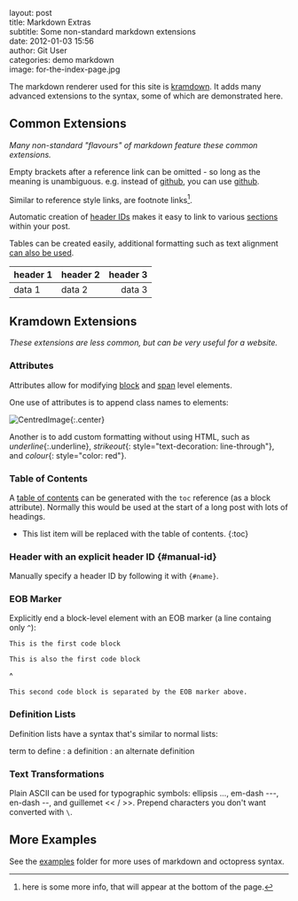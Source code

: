 layout: post  
title: Markdown Extras  
subtitle: Some non-standard markdown extensions  
date: 2012-01-03 15:56  
author: Git User  
categories: demo markdown  
image: for-the-index-page.jpg  

The markdown renderer used for this site is [kramdown]. It adds many advanced extensions
to the syntax, some of which are demonstrated here.

[kramdown]: http://kramdown.rubyforge.org/quickref.html

<!-- more -->


## Common Extensions

*Many non-standard "flavours" of markdown feature these common extensions.*

Empty brackets after a reference link can be omitted - so long as the meaning is
unambiguous.  e.g. instead of [github][], you can use [github].

[github]: http://github.com

Similar to reference style links, are footnote links[^moreinfo].

[^moreinfo]: here is some more info, that will appear at the bottom of the page.

Automatic creation of [header IDs] makes it easy to link to various
[sections](#common-extensions) within your post.

[header IDs]: http://kramdown.rubyforge.org/converter/html.html#auto-ids

Tables can be created easily, additional formatting such as text alignment
[can also be used](http://kramdown.rubyforge.org/quickref.html#tables).

|header 1|header 2|header 3|
|--------|--------|-------:|
| data 1 | data 2 | data 3 |


## Kramdown Extensions

*These extensions are less common, but can be very useful for a website.*


### Attributes

Attributes allow for modifying [block] and [span] level elements.

[block]: http://kramdown.rubyforge.org/quickref.html#block-attributes
[span]: http://kramdown.rubyforge.org/quickref.html#inline-attributes

One use of attributes is to append class names to elements:

![CentredImage](https://github.com/images/icons/emoji/octocat.png){:.center}

Another is to add custom formatting without using HTML, such as *underline*{:.underline},
*strikeout*{: style="text-decoration: line-through"}, and *colour*{: style="color: red"}.


### Table of Contents

A [table of contents] can be generated with the `toc` reference (as a block attribute).
Normally this would be used at the start of a long post with lots of headings.

* This list item will be replaced with the table of contents.
{:toc}

[table of contents]: http://kramdown.rubyforge.org/converter/html.html#toc


### Header with an explicit header ID  {#manual-id}

Manually specify a header ID by following it with `{#name}`.


### EOB Marker

Explicitly end a block-level element with an EOB marker (a line containg only `^`):

    This is the first code block

    This is also the first code block
^

    This second code block is separated by the EOB marker above.


### Definition Lists

Definition lists have a syntax that's similar to normal lists:

term to define
: a definition
: an alternate definition


### Text Transformations

Plain ASCII can be used for typographic symbols: ellipsis ..., em-dash ---, en-dash
--, and guillemet << / >>. Prepend characters you don't want converted with `\`.


## More Examples

See the [examples](.) folder for more uses of markdown and octopress syntax.
